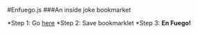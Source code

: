 #Enfuego.js
###An inside joke bookmarket

*Step 1: Go [here](http://seawolff.github.com/En-Fuego.js/)
*Step 2: Save bookmarklet
*Step 3: **En Fuego!**

